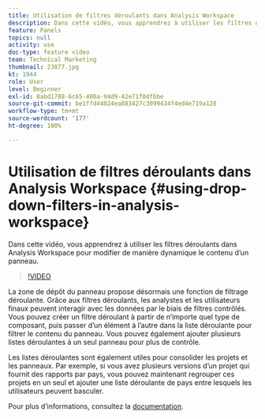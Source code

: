 ```yaml
---
title: Utilisation de filtres déroulants dans Analysis Workspace
description: Dans cette vidéo, vous apprendrez à utiliser les filtres déroulants dans Analysis Workspace pour modifier de manière dynamique le contenu d’un panneau.
feature: Panels
topics: null
activity: use
doc-type: feature video
team: Technical Marketing
thumbnail: 23877.jpg
kt: 1944
role: User
level: Beginner
exl-id: 8abd1788-6c65-400a-94d9-42e71f0dfbbe
source-git-commit: be1ffd44024ea883427c3099434f4ed4e719a128
workflow-type: tm+mt
source-wordcount: '177'
ht-degree: 100%

---
```


# Utilisation de filtres déroulants dans Analysis Workspace {#using-drop-down-filters-in-analysis-workspace}

Dans cette vidéo, vous apprendrez à utiliser les filtres déroulants dans Analysis Workspace pour modifier de manière dynamique le contenu d’un panneau.

>[!VIDEO](https://video.tv.adobe.com/v/23877/?quality=12)

La zone de dépôt du panneau propose désormais une fonction de filtrage déroulante. Grâce aux filtres déroulants, les analystes et les utilisateurs finaux peuvent interagir avec les données par le biais de filtres contrôlés. Vous pouvez créer un filtre déroulant à partir de n’importe quel type de composant, puis passer d’un élément à l’autre dans la liste déroulante pour filtrer le contenu du panneau. Vous pouvez également ajouter plusieurs listes déroulantes à un seul panneau pour plus de contrôle.

Les listes déroulantes sont également utiles pour consolider les projets et les panneaux. Par exemple, si vous avez plusieurs versions dʼun projet qui fournit des rapports par pays, vous pouvez maintenant regrouper ces projets en un seul et ajouter une liste déroulante de pays entre lesquels les utilisateurs peuvent basculer.

Pour plus d’informations, consultez la [documentation](https://experienceleague.adobe.com/docs/analytics/analyze/analysis-workspace/panels/panels.html?lang=fr).
